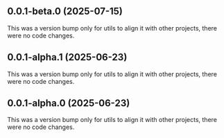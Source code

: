 ## 0.0.1-beta.0 (2025-07-15)

This was a version bump only for utils to align it with other projects, there were no code changes.

## 0.0.1-alpha.1 (2025-06-23)

This was a version bump only for utils to align it with other projects, there were no code changes.

## 0.0.1-alpha.0 (2025-06-23)

This was a version bump only for utils to align it with other projects, there were no code changes.